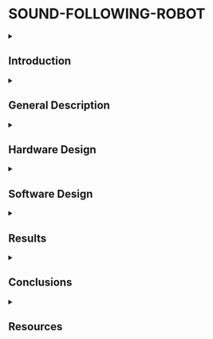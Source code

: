 
# SOUND-FOLLOWING-ROBOT

<details>
  <summary> <h2>  Introduction </h2> </summary>
    
  ##
  The development of robotic technology has opened new horizons in the field of automation and human-machine interaction.
  An innovative example of the application of these technologies is the sound following robot.
  This type of robot has the ability to detect and move in the direction of a sound source, which makes it useful in various applications such as search and rescue, assisting the disabled, and home automation.
  The present project aims to design and build a robot capable of following a sound source using specialized sensors and signal processing algorithms.
  
##
</details>


<details>
  <summary> <h2> General Description </h2> </summary>

  ##
The system involves the integration of directional microphones, an arduino uno for data processing and motors that allow the robot to move.
Its operation is based on capturing sound waves, processing data and generating movement commands.

# Main components:

### Sound Sensors (Microphones): 
The robot is equipped with multiple sound sensors placed around its structure to detect sound from various directions. The microphones capture sound intensities and changes in timing, allowing the robot to identify the source of the sound.

### Control System (Arduino): 
The data collected by the microphones is sent to the Arduino board. It processes the sound data to detect patterns and determine the direction of the sound source. The Arduino then sends commands to control the motors based on this information

### Drive system (motors and wheels): 
The motors and wheels are powered by the Arduino's commands. Once the direction of the sound is determined, the Arduino adjusts the motor speeds and direction to move the robot toward the sound source

### Power Supply: 
The robot is powered by a set of rechargeable batteries, providing the necessary energy to run the electronics, motors, and sensors. The power system ensures the robot can operate continuously.

### Physical Structure:
The robot’s body is designed to house all the components securely, providing stability and mobility. The frame is constructed to support the motors, sensors, and power supply, ensuring smooth movement on various surfaces.


# Mode of operation:

### Sound Detection:
The microphones continuously detect sounds in the environment. They measure differences in sound intensity and the time it takes for the sound to reach each microphone, allowing the robot to "hear" from different directions.

### Data Processing: 
The Arduino processes the data received from the microphones, analyzing the differences in sound signals to determine the direction of the sound source.

### Decision: 
The Arduino compares the sound data to decide the most appropriate direction for the robot to move. It makes real-time decisions based on the varying levels of sound detected from each microphone

### Movement: 
After determining the direction, the robot moves towards the sound source by adjusting the speed and direction of its motors. It continuously re-evaluates its position and makes adjustments as new sounds are detected.

##
</details>


<details>
  <summary> <h2> Hardware Design </h2> </summary>

  ##
  
   ### 1.BOM (BILL OF MATERIALS) : 
|Item name|Role       |Source/Link|Datasheet|
|---------|-----------|-----------|---------|
|Arduino Uno| It processes signals from the sound sensors (microphones), and based on the detected sound intensity, it controls the motors|Kit|[Datasheet](https://store.arduino.cc/uno-rev3)|
|L298N Motor Driver|The motor driver used to control the direction and speed of the DC motors. It takes control signals from the Arduino and drives the motors accordingly|[L298N-motor driver](https://roboromania.ro/produs/l298n/)|[Datasheet](https://www.sparkfun.com/datasheets/Robotics/L298_H_Bridge.pdf)|
|Microphones|Detect surrounding sounds|[Module-MAX4466](https://roboromania.ro/produs/modulul-senzor-sunet-microfon-max4466/)|[Datasheet](https://www.analog.com/en/products/max4466.html)|
|DC Motors|The motors drive the wheels, allowing the robot to move based on the commands from the Arduino|[DC Motor](https://roboromania.ro/produs/motor-5v-reductor-si-roata-robot/)|[Datasheet](https://www.raveo.cz/sites/default/files/dkm/katalogy/motory/DC%20MOTOR%20(15W~120W).pdf)|
|Batteries and Battery Holder|Powers the Arduino, motor driver, motors, and sensors|[AA Battery](https://www.sigmanortec.ro/Suport-Baterii-4AA-cu-Mufa-p148578749)|[Datasheet](https://www.mega-piles.com/im/VARTA-LR6-AA-1-5V-2750mAh-LONGLIFE-X8_722.pdf?srsltid=AfmBOoqPS6lykKANIgqjYkxszVXxVRQaqtvm_0OUlorjIxDFhsr4SlyJ)|
|Resistor|Protect components by limiting the current, used for LED protection.|Kit|[Datasheet](https://eu.mouser.com/c/ds/passive-components/resistors/?resistance=220%20Ohms&srsltid=AfmBOoqYW_AjQohdrFB_rjpYFgMYbT1hn3V4-_5wQEuize5b8UXz_e9j)|
|LED|LED used to indicate when the robot is moving|Kit|[Datasheet](https://www.mouser.com/datasheet/2/737/all-about-leds-932801.pdf?srsltid=AfmBOoo1mQnj_BAGlAsPsRZ1Onf-Gy5X-qO5hG1uBb6l8t24gUo3xy0j)|
|Buzzer| A buzzer is used to provide an audible indication when the robot moves, giving a sound feedback to the user.|Kit|[Datasheet](https://www.farnell.com/datasheets/2171929.pdf)|
|Breadboard|Used for prototyping and connecting components without the need for soldering. It allows for easy setup of the circuit.|Kit|[Datasheet](https://components101.com/sites/default/files/component_datasheet/Breadboard%20Datasheet.pdf)|
|Jumper Wires|Used to connect different components on the breadboard or to the Arduino|Kit|-|

#  Schematic for the circuit.
<a>
  <img src="https://github.com/malinaalx/SOUND-FOLLOWING-ROBOT/blob/master/images/block_diagram.png" width="800"/>
</a>

### Explanation:
### Microphones: 
  The sound sensors send signals to the Arduino UNO.

### Arduino UNO: 
Receives the signal from the microphones and controls other components.
Sends a signal to the L293D Module (motor control).
Sends a signal to the LED (it lights up when the robot moves).
Sends a signal to the Buzzer (emits sound).

### L298N Module: 
Controls the motors (through pins IN1, IN2, IN3, IN4 connected to the Arduino).

### Motors: 
Rotate to move the robot.

### LED: 
Receives a signal from the Arduino and lights up when the motors are running.

### Buzzer: 
Receives a signal from the Arduino and emits a sound when the robot moves.
                            
#  Breadboard diagram for the circuit. 
<a>
  <img src="https://github.com/malinaalx/SOUND-FOLLOWING-ROBOT/blob/master/images/schema_fritzing.jpg" width="800"/>
</a>

# General Circuit Design Overview:

| **Component**        | **Pins Used**              |                                   
|----------------------|----------------------------|
| Microphone           |   -VCC to 5V on Arduino    |
|                       |   -GND to GND on Arduino  | 
|                        |   -Signal output (DO) to a digital pin (AO-for Left Microphone, A1-for Right Microphone)| 
|L298N Motor Driver    | -IN1 and IN2 connected to pins 5 and 6 on Arduino (for Right Motor); |
|                      |   -IN3 and IN4 connected to pins 8 and 9 on Arduino (for Left Motor); | 
|                      |  -VCC and GND to power supply and ground;                             |
| Motors               | connected to OUT1 and OUT2 (Left Motor), OUT3 and OUT4 (Right Motor) ;         |
| LED                  | -Anode connected to pin 13 on Arduino;                  |
|                      |  -Cathode connected to GND via a 220Ω resistor;         | 
|Buzzer                | -One terminal connected to pin 7 on Arduino;           | 
|                      |  -The other terminal connected to GND on Arduino;       |

<a>
  <img src="https://github.com/malinaalx/SOUND-FOLLOWING-ROBOT/blob/master/images/imag1.jpg" width="800"/>
  <img src="https://github.com/malinaalx/SOUND-FOLLOWING-ROBOT/blob/master/images/imag2.jpg" width="800"/>
  <img src="https://github.com/malinaalx/SOUND-FOLLOWING-ROBOT/blob/master/images/imag3.jpg" width="800"/>
</a>


##
</details>

<details>
  <summary> <h2> Software Design </h2> </summary>

  ##
  ### Development enviroment:
  
  I used  the PlatformIO IDE extension within Visual Studio Code.
  
##
</details>

<details>
  <summary> <h2> Results </h2> </summary>

  ##
   TBD
  
##
</details>

<details>
  <summary> <h2> Conclusions </h2> </summary>

  ##
   TBD
  
##
</details>

<details>
  <summary> <h2> Resources </h2> </summary>
  
  ##
  
##
</details>
